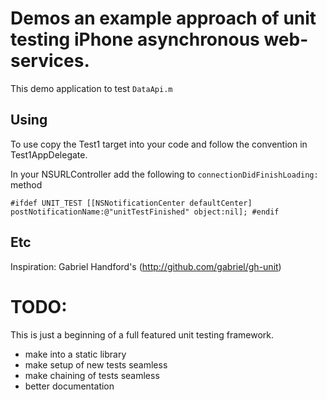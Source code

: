 # Demos an example approach of unit testing iPhone asynchronous web-services.

This demo application to test ``DataApi.m``

## Using

To use copy the Test1 target into your code and follow the convention in Test1AppDelegate.

In your NSURLController add the following to ``connectionDidFinishLoading:`` method

``#ifdef UNIT_TEST
[[NSNotificationCenter defaultCenter] postNotificationName:@"unitTestFinished" object:nil];
#endif``

## Etc

Inspiration: Gabriel Handford's (http://github.com/gabriel/gh-unit)

# TODO:

This is just a beginning of a full featured unit testing framework.

- make into a static library
- make setup of new tests seamless
- make chaining of tests seamless
- better documentation
